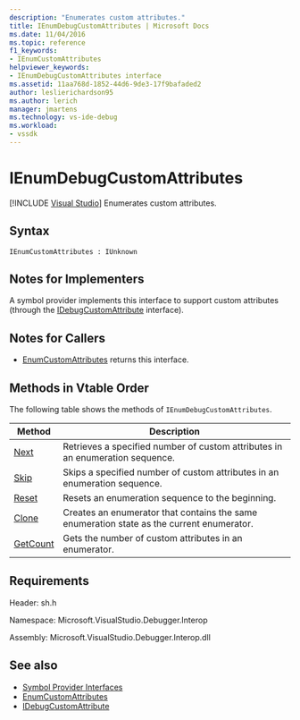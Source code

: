 ```yaml
---
description: "Enumerates custom attributes."
title: IEnumDebugCustomAttributes | Microsoft Docs
ms.date: 11/04/2016
ms.topic: reference
f1_keywords:
- IEnumCustomAttributes
helpviewer_keywords:
- IEnumDebugCustomAttributes interface
ms.assetid: 11aa768d-1852-44d6-9de3-17f9bafaded2
author: leslierichardson95
ms.author: lerich
manager: jmartens
ms.technology: vs-ide-debug
ms.workload:
- vssdk
---
```

# IEnumDebugCustomAttributes

 [!INCLUDE [Visual Studio](~/includes/applies-to-version/vs-windows-only.md)]
Enumerates custom attributes.

## Syntax

```
IEnumCustomAttributes : IUnknown
```

## Notes for Implementers
 A symbol provider implements this interface to support custom attributes (through the [IDebugCustomAttribute](../../../extensibility/debugger/reference/idebugcustomattribute.md) interface).

## Notes for Callers
- [EnumCustomAttributes](../../../extensibility/debugger/reference/idebugcustomattributequery2-enumcustomattributes.md) returns this interface.

## Methods in Vtable Order
 The following table shows the methods of `IEnumDebugCustomAttributes`.

|Method|Description|
|------------|-----------------|
|[Next](../../../extensibility/debugger/reference/ienumdebugcustomattributes-next.md)|Retrieves a specified number of custom attributes in an enumeration sequence.|
|[Skip](../../../extensibility/debugger/reference/ienumdebugcustomattributes-skip.md)|Skips a specified number of custom attributes in an enumeration sequence.|
|[Reset](../../../extensibility/debugger/reference/ienumdebugcustomattributes-reset.md)|Resets an enumeration sequence to the beginning.|
|[Clone](../../../extensibility/debugger/reference/ienumdebugcustomattributes-clone.md)|Creates an enumerator that contains the same enumeration state as the current enumerator.|
|[GetCount](../../../extensibility/debugger/reference/ienumdebugcustomattributes-getcount.md)|Gets the number of custom attributes in an enumerator.|

## Requirements
 Header: sh.h

 Namespace: Microsoft.VisualStudio.Debugger.Interop

 Assembly: Microsoft.VisualStudio.Debugger.Interop.dll

## See also
- [Symbol Provider Interfaces](../../../extensibility/debugger/reference/symbol-provider-interfaces.md)
- [EnumCustomAttributes](../../../extensibility/debugger/reference/idebugcustomattributequery2-enumcustomattributes.md)
- [IDebugCustomAttribute](../../../extensibility/debugger/reference/idebugcustomattribute.md)
